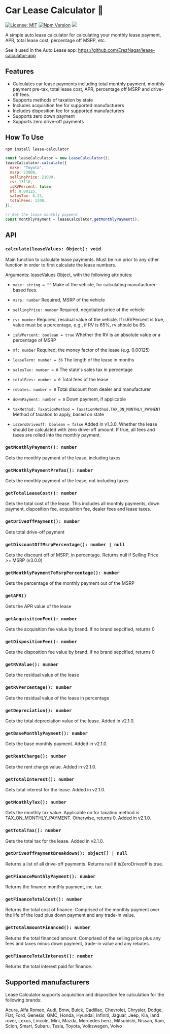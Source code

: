 # Car Lease Calculator :red_car:

[![License: MIT](https://img.shields.io/badge/License-MIT-blue.svg)](https://opensource.org/licenses/MIT)
[![Npm Version](https://img.shields.io/npm/v/lease-calculator?color=blue&logo=npm-version)](https://www.npmjs.com/package/lease-calculator)
![](https://github.com/ErezNagar/lease-calculator/workflows/Tests/badge.svg)

A simple auto lease calculator for calculating your monthly lease payment, APR, total lease cost, percentage off MSRP, etc.

See it used in the Auto Lease app: https://github.com/ErezNagar/lease-calculator-app

## Features

- Calculates car lease payments including total monthly payment, monthly payment pre-tax, total lease cost, APR, percentage off MSRP and drive-off fees.
- Supports methods of taxation by state
- Includes acquisition fee for supported manufacturers
- Includes disposition fee for supported manufacturers
- Supports zero down payment
- Supports zero drive-off payments

## How To Use

```bash
npm install lease-calculator
```

```javascript
const leaseCalculator = new LeaseCalculator();
leaseCalculator.calculate({
  make: "Toyota",
  msrp: 23000,
  sellingPrice: 21000,
  rv: 13110,
  isRVPercent: false,
  mf: 0.00125,
  salesTax: 6.25,
  totalFees: 1200,
});

// Get the lease monthly payment
const monthlyPayment = leaseCalculator.getMonthlyPayment();
```

## API

### `calculate(leaseValues: Object): void`

Main function to calculate lease payments. Must be run prior to any other function in order to first calculate the lease numbers.

Arguments:
leaseValues Object, with the following attributes:

- `make: string = ""`
  Make of the vehicle, for calculating manufacturer-based fees.

- `msrp: number`
  Required, MSRP of the vehicle

- `sellingPrice: number`
  Required, negotiated price of the vehicle

- `rv: number`
  Required, residual value of the vehicle. If isRVPercent is true, value must be a percentage, e.g., if RV is 65%, rv should be 65.

- `isRVPercent: boolean = true`
  Whether the RV is an absolute value or a percentage of MSRP

- `mf: number`
  Required, the money factor of the lease (e.g. 0.00125)

- `leaseTerm: number = 36`
  The length of the lease in months

- `salesTax: number = 0`
  The state's sales tax in percentage

- `totalFees: number = 0`
  Total fees of the lease

- `rebates: number = 0`
  Total discount from dealer and manufacturer

- `downPayment: number = 0`
  Down payment, if applicable

- `taxMethod: TaxationMethod = TaxationMethod.TAX_ON_MONTHLY_PAYMENT`
  Method of taxation to apply, based on state

- `isZeroDriveoff: boolean = false`
  Added in v1.3.0. Whether the lease should be calculated with zero drive-off amount. If true, all fees and taxes are rolled into the monthly payment.

### `getMonthlyPayment(): number`

Gets the monthly payment of the lease, including taxes

### `getMonthlyPaymentPreTax(): number`

Gets the monthly payment of the lease, not including taxes

### `getTotalLeaseCost(): number`

Gets the total cost of the lease. This includes all monthly payments, down payment, disposition fee, acquisition fee, dealer fees and lease taxes.

### `getDriveOffPayment(): number`

Gets total drive-off payment

### `getDiscountOffMsrpPercentage(): number | null`

Gets the discount off of MSRP, in percentage. Returns null if Selling Price >= MSRP (v3.0.0)

### `getMonthlyPaymentToMsrpPercentage(): number`

Gets the percentage of the monthly payment out of the MSRP

### `getAPR()`

Gets the APR value of the lease

### `getAcquisitionFee(): number`

Gets the acquisition fee value by brand. If no brand sepcified, returns 0

### `getDispositionFee(): number`

Gets the disposition fee value by brand. If no brand sepcified, returns 0

### `getRVValue(): number`

Gets the residual value of the lease

### `getRVPercentage(): number`

Gets the residual value of the lease in percentage

### `getDepreciation(): number`

Gets the total depreciation value of the lease. Added in v2.1.0.

### `getBaseMonthlyPayment(): number`

Gets the base monthly payment. Added in v2.1.0.

### `getRentCharge(): number`

Gets the rent charge value. Added in v2.1.0.

### `getTotalInterest(): number`

Gets total interest for the lease. Added in v2.1.0.

### `getMonthlyTax(): number`

Gets the monthly tax value. Applicable on for taxatino method is TAX_ON_MONTHLY_PAYMENT. Otherwise, returns 0. Added in v2.1.0.

### `getTotalTax(): number`

Gets the total tax for the lease. Added in v2.1.0.

### `getDriveOffPaymentBreakdown(): object[] | null`

Returns a list of all drive-off payments. Returns null if isZeroDriveoff is true.

### `getFinanceMonthlyPayment(): number`

Returns the finance monthly payment, inc. tax.

### `getFinanceTotalCost(): number`

Returns the total cost of finance. Comprised of the monthly payment over the life of the load plus down payment and any trade-in value.

### `getTotalAmountFinanced(): number`

Returns the total financed amount. Comprised of the selling price plus any fees and taxes minus down payment, trade-in value and any rebates.

### `getFinanceTotalInterest(): number`

Returns the total interest paid for finance.

## Supported manufacturers

Lease Calculator supports acquisition and disposition fee calculation for the following brands:

Acura, Alfa Romeo, Audi, Bmw, Buick, Cadillac, Chevrolet, Chrysler, Dodge, Fiat, Ford, Genesis, GMC, Honda, Hyundai, Infiniti, Jaguar, Jeep, Kia, land rover, Lexus, Lincoln, Mini, Mazda, Mercedes benz, Mitsubishi, Nissan, Ram, Scion, Smart, Subaru, Tesla, Toyota, Volkswagen, Volvo
